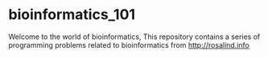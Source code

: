# bioinformatics_101
Welcome to the world of bioinformatics, This repository contains a series of programming problems related to bioinformatics from http://rosalind.info
